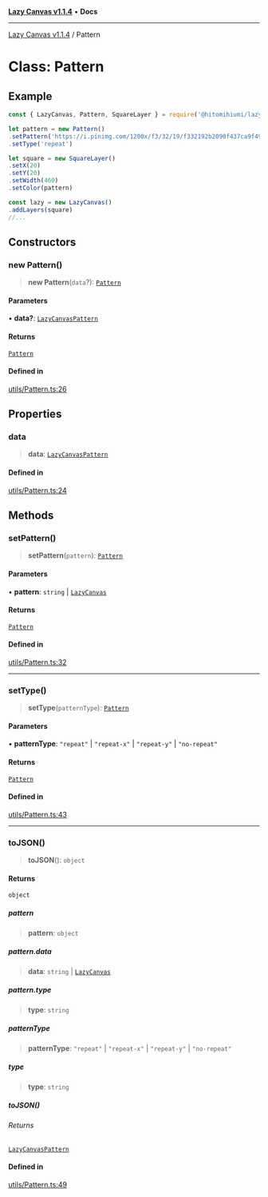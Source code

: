 [**Lazy Canvas v1.1.4**](../README.md) • **Docs**

***

[Lazy Canvas v1.1.4](../globals.md) / Pattern

# Class: Pattern

## Example

```ts
const { LazyCanvas, Pattern, SquareLayer } = require('@hitomihiumi/lazy-canvas')

let pattern = new Pattern()
.setPattern('https://i.pinimg.com/1200x/f3/32/19/f332192b2090f437ca9f49c1002287b6.jpg')
.setType('repeat')

let square = new SquareLayer()
.setX(20)
.setY(20)
.setWidth(460)
.setColor(pattern)

const lazy = new LazyCanvas()
.addLayers(square)
//...
```

## Constructors

### new Pattern()

> **new Pattern**(`data`?): [`Pattern`](Pattern.md)

#### Parameters

• **data?**: [`LazyCanvasPattern`](../interfaces/LazyCanvasPattern.md)

#### Returns

[`Pattern`](Pattern.md)

#### Defined in

[utils/Pattern.ts:26](https://github.com/Asayukiii/lazy-canvas-ts/blob/eede1ecae82026bf7ec8c2e6dc894fb1a062462a/src/utils/Pattern.ts#L26)

## Properties

### data

> **data**: [`LazyCanvasPattern`](../interfaces/LazyCanvasPattern.md)

#### Defined in

[utils/Pattern.ts:24](https://github.com/Asayukiii/lazy-canvas-ts/blob/eede1ecae82026bf7ec8c2e6dc894fb1a062462a/src/utils/Pattern.ts#L24)

## Methods

### setPattern()

> **setPattern**(`pattern`): [`Pattern`](Pattern.md)

#### Parameters

• **pattern**: `string` \| [`LazyCanvas`](LazyCanvas.md)

#### Returns

[`Pattern`](Pattern.md)

#### Defined in

[utils/Pattern.ts:32](https://github.com/Asayukiii/lazy-canvas-ts/blob/eede1ecae82026bf7ec8c2e6dc894fb1a062462a/src/utils/Pattern.ts#L32)

***

### setType()

> **setType**(`patternType`): [`Pattern`](Pattern.md)

#### Parameters

• **patternType**: `"repeat"` \| `"repeat-x"` \| `"repeat-y"` \| `"no-repeat"`

#### Returns

[`Pattern`](Pattern.md)

#### Defined in

[utils/Pattern.ts:43](https://github.com/Asayukiii/lazy-canvas-ts/blob/eede1ecae82026bf7ec8c2e6dc894fb1a062462a/src/utils/Pattern.ts#L43)

***

### toJSON()

> **toJSON**(): `object`

#### Returns

`object`

##### pattern

> **pattern**: `object`

##### pattern.data

> **data**: `string` \| [`LazyCanvas`](LazyCanvas.md)

##### pattern.type

> **type**: `string`

##### patternType

> **patternType**: `"repeat"` \| `"repeat-x"` \| `"repeat-y"` \| `"no-repeat"`

##### type

> **type**: `string`

##### toJSON()

###### Returns

[`LazyCanvasPattern`](../interfaces/LazyCanvasPattern.md)

#### Defined in

[utils/Pattern.ts:49](https://github.com/Asayukiii/lazy-canvas-ts/blob/eede1ecae82026bf7ec8c2e6dc894fb1a062462a/src/utils/Pattern.ts#L49)
